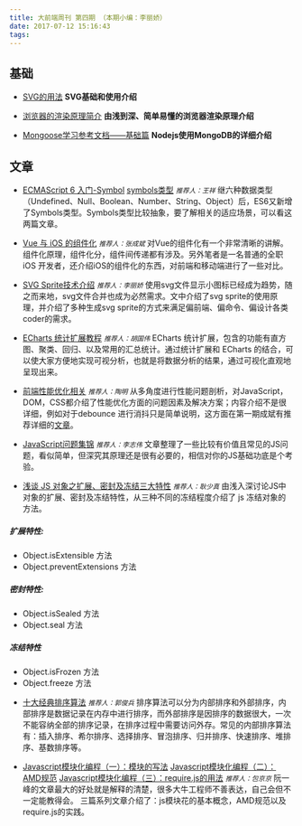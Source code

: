 ```yaml
---
title: 大前端周刊 第四期 （本期小编：李丽娇）
date: 2017-07-12 15:16:43
tags:
---
```


## 基础
* [SVG的用法](http://www.webhek.com/post/svg.html)
**SVG基础和使用介绍**

* [浏览器的渲染原理简介](http://coolshell.cn/articles/9666.html)
**由浅到深、简单易懂的浏览器渲染原理介绍**

* [Mongoose学习参考文档——基础篇](http://ourjs.com/detail/53ad24edb984bb4659000013)
**Nodejs使用MongoDB的详细介绍**


## 文章
* [ECMAScript 6 入门-Symbol](http://es6.ruanyifeng.com/#docs/symbol)
  [symbols类型](http://www.infoq.com/cn/articles/es6-in-depth-symbols)
<small>*推荐人：王祥*</small>
继六种数据类型（Undefined、Null、Boolean、Number、String、Object）后，ES6又新增了Symbols类型。Symbols类型比较抽象，要了解相关的适应场景，可以看这两篇文章。

* [Vue 与 iOS 的组件化](https://juejin.im/post/59626ca0f265da6c2442fbdf)
<small>*推荐人：张成斌*</small>
对Vue的组件化有一个非常清晰的讲解。组件化原理，组件化分，组件间传递都有涉及。另外笔者是一名普通的全职 iOS 开发者，还介绍iOS的组件化的东西，对前端和移动端进行了一些对比。

* [SVG Sprite技术介绍](http://www.zhangxinxu.com/wordpress/2014/07/introduce-svg-sprite-technology/)
<small>*推荐人：李丽娇*</small>
使用svg文件显示小图标已经成为趋势，随之而来地，svg文件合并也成为必然需求。文中介绍了svg sprite的使用原理，并介绍了多种生成svg sprite的方式来满足偏前端、偏命令、偏设计各类coder的需求。

* [ECharts 统计扩展教程](http://efe.baidu.com/blog/echarts-statistical-extension-tutorial/)
<small>*推荐人：胡国伟*</small>
ECharts 统计扩展，包含的功能有直方图、聚类、回归、以及常用的汇总统计。通过统计扩展和 ECharts 的结合，可以使大家方便地实现可视分析，也就是将数据分析的结果，通过可视化直观地呈现出来。

* [前端性能优化相关](https://github.com/wy-ei/notebook/issues/34#issuecomment-266946255)
<small>*推荐人：陶明*</small>
从多角度进行性能问题剖析，对JavaScript，DOM，CSS都介绍了性能优化方面的问题因素及解决方案；内容介绍不是很详细，例如对于debounce 进行消抖只是简单说明，这方面在第一期成斌有推荐详细的[文章](https://github.com/mqyqingfeng/Blog/issues/22)。

* [JavaScript问题集锦](https://github.com/creeperyang/blog/issues/2)
<small>*推荐人：李志伟*</small>
文章整理了一些比较有价值且常见的JS问题，看似简单，但深究其原理还是很有必要的，相信对你的JS基础功底是个考验。

* [浅谈 JS 对象之扩展、密封及冻结三大特性](https://segmentfault.com/a/1190000003894119)
<small>*推荐人：耿少真*</small>
由浅入深讨论JS中对象的扩展、密封及冻结特性，从三种不同的冻结程度介绍了 js 冻结对象的方法。
##### 扩展特性:
  - Object.isExtensible 方法
  - Object.preventExtensions 方法
##### 密封特性:
  - Object.isSealed 方法
  - Object.seal 方法
##### 冻结特性
  - Object.isFrozen 方法
  - Object.freeze 方法

* [十大经典排序算法](https://github.com/hustcc/JS-Sorting-Algorithm)
<small>*推荐人：郭俊兵*</small>
排序算法可以分为内部排序和外部排序，内部排序是数据记录在内存中进行排序，而外部排序是因排序的数据很大，一次不能容纳全部的排序记录，在排序过程中需要访问外存。常见的内部排序算法有：插入排序、希尔排序、选择排序、冒泡排序、归并排序、快速排序、堆排序、基数排序等。

* [Javascript模块化编程（一）：模块的写法](http://www.ruanyifeng.com/blog/2012/10/javascript_module.html)
  [Javascript模块化编程（二）：AMD规范](http://www.ruanyifeng.com/blog/2012/10/asynchronous_module_definition.html)
  [Javascript模块化编程（三）：require.js的用法](http://www.ruanyifeng.com/blog/2012/11/require_js.html)
<small>*推荐人：包京京*</small>
阮一峰的文章最大的好处就是解释的清楚，很多大牛工程师不善表达，自己会但不一定能教得会。
三篇系列文章介绍了：js模块花的基本概念，AMD规范以及require.js的实践。
